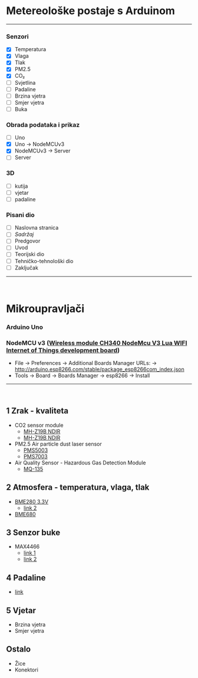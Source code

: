 # Metereološke postaje s Arduinom
<hr>

### Senzori
* [x] Temperatura
* [x] Vlaga
* [x] Tlak
* [x] PM2.5 
* [x] CO₂
* [ ] Svjetlina
* [ ] Padaline
* [ ] Brzina vjetra
* [ ] Smjer vjetra
* [ ] Buka

### Obrada podataka i prikaz
* [ ] Uno
* [x] Uno -> NodeMCUv3
* [x] NodeMCUv3 -> Server
* [ ] Server

### 3D
* [ ] kutija
* [ ] vjetar
* [ ] padaline

### Pisani dio
* [ ] Naslovna stranica
* [ ] *Sadržaj*
* [ ] Predgovor 
* [ ] Uvod
* [ ] Teorijski dio 
* [ ] Tehničko-tehnološki dio
* [ ] Zaključak

<hr>

<br>

# Mikroupravljači

### Arduino Uno

### NodeMCU v3 ([Wireless module CH340 NodeMcu V3 Lua WIFI Internet of Things development board](https://www.aliexpress.com/item/32665100123.html?spm=a2g0o.productlist.0.0.5cc463757vLbA1&algo_pvid=0f02beb2-816e-447d-b91c-873c435693a7&algo_expid=0f02beb2-816e-447d-b91c-873c435693a7-0&btsid=2100bdf016060538203684009e286e&ws_ab_test=searchweb0_0,searchweb201602_,searchweb201603_))

   * File -> Preferences -> Additional Boards Manager URLs: -> http://arduino.esp8266.com/stable/package_esp8266com_index.json
   * Tools -> Board -> Boards Manager -> esp8266 -> Install

<hr>

<br>

## 1 Zrak - kvaliteta

* CO2 sensor module
    * [MH-Z19B NDIR](https://www.aliexpress.com/item/4000212024923.html?spm=a2g0o.productlist.0.0.1dce1cd82xflAd&algo_pvid=dbb7f88f-37f6-4a7a-8fe4-205ec7e7523e&algo_expid=dbb7f88f-37f6-4a7a-8fe4-205ec7e7523e-1&btsid=2100bb4a16053956526828498ee251&ws_ab_test=searchweb0_0,searchweb201602_,searchweb201603_) 
    * [MH-Z19B NDIR](https://www.aliexpress.com/item/32946106807.html?spm=a2g0o.productlist.0.0.1dce1cd82xflAd&algo_pvid=dbb7f88f-37f6-4a7a-8fe4-205ec7e7523e&algo_expid=dbb7f88f-37f6-4a7a-8fe4-205ec7e7523e-0&btsid=2100bb4a16053956526828498ee251&ws_ab_test=searchweb0_0,searchweb201602_,searchweb201603_)
* PM2.5 Air particle dust laser sensor
    * [PMS5003](https://www.aliexpress.com/item/4000036196650.html?spm=a2g0o.productlist.0.0.303d1399gzLv8L&algo_pvid=96b9cd68-2ddd-4dd2-ad1d-1446bea35961&algo_expid=96b9cd68-2ddd-4dd2-ad1d-1446bea35961-0&btsid=2100bde716053960750548351e3e4c&ws_ab_test=searchweb0_0,searchweb201602_,searchweb201603_)
    * [PMS7003](https://www.aliexpress.com/item/4000036196650.html?spm=a2g0o.productlist.0.0.303d1399gzLv8L&algo_pvid=96b9cd68-2ddd-4dd2-ad1d-1446bea35961&algo_expid=96b9cd68-2ddd-4dd2-ad1d-1446bea35961-0&btsid=2100bde716053960750548351e3e4c&ws_ab_test=searchweb0_0,searchweb201602_,searchweb201603_)
* Air Quality Sensor - Hazardous Gas Detection Module
    * [MQ-135](https://www.aliexpress.com/item/32547745710.html?spm=a2g0o.productlist.0.0.7e01139b8deBkY&algo_pvid=9d999360-cde6-4dab-8593-17b1290986d6&algo_expid=9d999360-cde6-4dab-8593-17b1290986d6-0&btsid=2100bddb16053962904015920ee386&ws_ab_test=searchweb0_0,searchweb201602_,searchweb201603_)


## 2 Atmosfera - temperatura, vlaga, tlak

* [BME280 3.3V](https://www.aliexpress.com/item/32849462236.html?spm=a2g0o.productlist.0.0.1d341b5b04CpQk&algo_pvid=fb1dc50a-e533-4327-a8c5-cff872b68bde&algo_expid=fb1dc50a-e533-4327-a8c5-cff872b68bde-0&btsid=2100bdcf16053967085595679ea4c6&ws_ab_test=searchweb0_0,searchweb201602_,searchweb201603_)  
    * [link 2](https://www.aliexpress.com/item/32853751253.html?spm=a2g0o.detail.1000023.1.5f5a11072frzgn)
* [BME680](https://www.aliexpress.com/item/4000049700826.html?spm=a2g0o.productlist.0.0.4c8f1d4bJWVAhb&algo_pvid=1edde55a-9656-4287-a64b-94db0f53ee37&algo_expid=1edde55a-9656-4287-a64b-94db0f53ee37-0&btsid=0b0a050116053968699261587ededa&ws_ab_test=searchweb0_0,searchweb201602_,searchweb201603_)


## 3 Senzor buke

* MAX4466
    * [link 1](https://www.aliexpress.com/item/32752086620.html?spm=a2g0o.productlist.0.0.6a41fef0zKo15A&algo_pvid=4dff4ff1-f5b9-4a2c-8d89-ac28afbf10c5&algo_expid=4dff4ff1-f5b9-4a2c-8d89-ac28afbf10c5-2&btsid=0b0a050116060529817701068e3002&ws_ab_test=searchweb0_0,searchweb201602_,searchweb201603_)
    * [link 2](https://www.aliexpress.com/item/32607495483.html?spm=a2g0o.productlist.0.0.6a41fef0zKo15A&algo_pvid=4dff4ff1-f5b9-4a2c-8d89-ac28afbf10c5&algo_expid=4dff4ff1-f5b9-4a2c-8d89-ac28afbf10c5-1&btsid=0b0a050116060529817701068e3002&ws_ab_test=searchweb0_0,searchweb201602_,searchweb201603_)


## 4 Padaline

*  [link](https://www.instructables.com/Arduino-Rain-Gauge-Calibration/)

## 5 Vjetar

* Brzina vjetra
* Smjer vjetra


## Ostalo

* Žice
* Konektori

